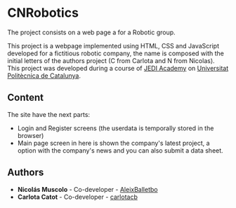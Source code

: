 # CNRobotics

The project consists on a web page a for a Robotic group.

This project is a webpage implemented using HTML, CSS and JavaScript developed for a fictitious robotic company, the name is composed with the initial letters of the authors project (C from Carlota and N from Nicolas). This project was developed during a course of [JEDI Academy](https://cursos.jediupc.com/) on [Universitat Politècnica de Catalunya](https://www.upc.edu/ca).

## Content

The site have the next parts:

* Login and Register screens (the userdata is temporally stored in the browser)
* Main page screen in here is shown the company's latest project, a option with the company's news and you can also submit a data sheet.

## Authors

* **Nicolás Muscolo** - Co-developer - [AleixBalletbo](https://github.com/AleixBalletbo)
* **Carlota Catot** - Co-developer - [carlotacb](https://github.com/carlotacb)
